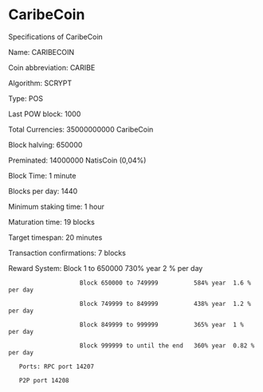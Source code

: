 # CaribeCoin

Specifications of CaribeCoin

Name: CARIBECOIN

Coin abbreviation: CARIBE

Algorithm: SCRYPT

Type: POS

Last POW block: 1000

Total Currencies: 35000000000 CaribeCoin

Block halving:     650000

Preminated: 14000000 NatisCoin (0,04%)

Block Time: 1 minute

Blocks per day: 1440

Minimum staking time: 1 hour

Maturation time: 19 blocks

Target timespan: 20 minutes

Transaction confirmations: 7 blocks

Reward System:
                        Block 1 to 650000               730% year  2 %      per day
                        
                        Block 650000 to 749999          584% year  1.6 %   per day
                        
                        Block 749999 to 849999          438% year  1.2 %   per day
                        
                        Block 849999 to 999999          365% year  1 %      per day
                        
                        Block 999999 to until the end   360% year  0.82 % per day
                        
       Ports: RPC port 14207
       
       P2P port 14208
